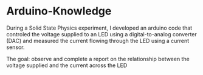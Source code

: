 # Arduino-Knowledge
During a Solid State Physics experiment, I developed an arduino code that controled the voltage supplied to an LED using a digital-to-analog converter (DAC) and measured the current flowing through the LED using a current sensor. 

The goal: observe and complete a report on the relationship between the voltage supplied and the current across the LED
